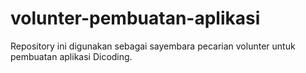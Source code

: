 # volunter-pembuatan-aplikasi
Repository ini digunakan sebagai sayembara pecarian volunter untuk pembuatan aplikasi Dicoding.
